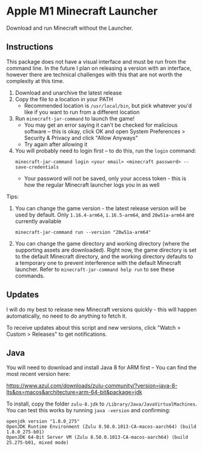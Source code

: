 # Apple M1 Minecraft Launcher

Download and run Minecraft without the Launcher.

## Instructions

This package does not have a visual interface and must be run from the command line. In the future I plan on releasing a version with an interface, however there are technical challenges with this that are not worth the complexity at this time.

1. Download and unarchive the latest release
2. Copy the file to a location in your PATH
   - Recommended location is `/usr/local/bin`, but pick whatever you'd like if you want to run from a different location
3. Run `minecraft-jar-command` to launch the game!
   - You may get an error saying it can't be checked for malicious software – this is okay, click OK and open System Preferences > Security & Privacy and click "Allow Anyways"
   - Try again after allowing it
4. You will probably need to login first – to do this, run the `login` command:
   ```
   minecraft-jar-command login <your email> <minecraft password> --save-credentials
   ```
   - Your password will not be saved, only your access token - this is how the regular Minecraft launcher logs you in as well
   
Tips:
1. You can change the game version - the latest release version will be used by default. Only `1.16.4-arm64`, `1.16.5-arm64`, and `20w51a-arm64` are currently available
   ```
   minecraft-jar-command run --version "20w51a-arm64"
   ```
2. You can change the game directory and working directory (where the supporting assets are downloaded). Right now, the game directory is set to the default Minecraft directory, and the working directory defaults to a temporary one to prevent interference with the default Minecraft launcher. Refer to `minecraft-jar-command help run` to see these commands.

## Updates

I will do my best to release new Minecraft versions quickly - this will happen automatically, no need to do anything to fetch it.

To receive updates about this script and new versions, click "Watch > Custom > Releases" to get notifications.

## Java

You will need to download and install Java 8 for ARM first – You can find the most recent version here:

https://www.azul.com/downloads/zulu-community/?version=java-8-lts&os=macos&architecture=arm-64-bit&package=jdk

To install, copy the folder `zulu-8.jdk` to `/Library/Java/JavaVirtualMachines`. You can test this works by running `java -version` and confirming:

```
openjdk version "1.8.0_275"
OpenJDK Runtime Environment (Zulu 8.50.0.1013-CA-macos-aarch64) (build 1.8.0_275-b01)
OpenJDK 64-Bit Server VM (Zulu 8.50.0.1013-CA-macos-aarch64) (build 25.275-b01, mixed mode)
```
